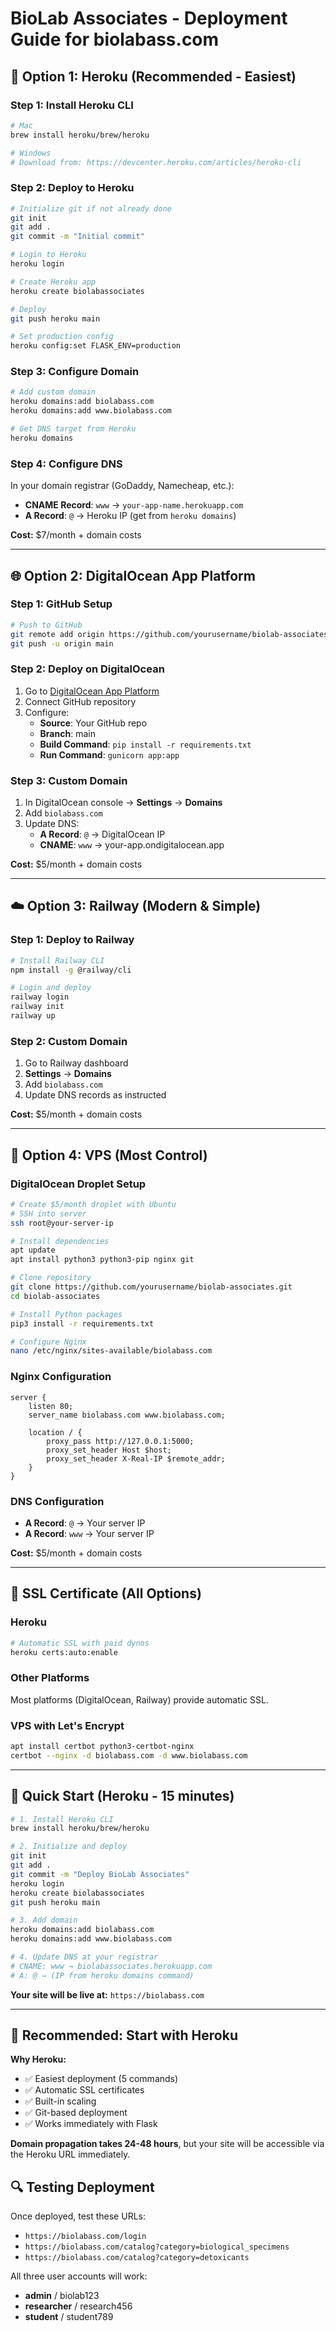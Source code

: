 # BioLab Associates - Deployment Guide for biolabass.com

## 🚀 **Option 1: Heroku (Recommended - Easiest)**

### **Step 1: Install Heroku CLI**
```bash
# Mac
brew install heroku/brew/heroku

# Windows
# Download from: https://devcenter.heroku.com/articles/heroku-cli
```

### **Step 2: Deploy to Heroku**
```bash
# Initialize git if not already done
git init
git add .
git commit -m "Initial commit"

# Login to Heroku
heroku login

# Create Heroku app
heroku create biolabassociates

# Deploy
git push heroku main

# Set production config
heroku config:set FLASK_ENV=production
```

### **Step 3: Configure Domain**
```bash
# Add custom domain
heroku domains:add biolabass.com
heroku domains:add www.biolabass.com

# Get DNS target from Heroku
heroku domains
```

### **Step 4: Configure DNS**
In your domain registrar (GoDaddy, Namecheap, etc.):
- **CNAME Record**: `www` → `your-app-name.herokuapp.com`
- **A Record**: `@` → Heroku IP (get from `heroku domains`)

**Cost:** $7/month + domain costs

---

## 🌐 **Option 2: DigitalOcean App Platform**

### **Step 1: GitHub Setup**
```bash
# Push to GitHub
git remote add origin https://github.com/yourusername/biolab-associates.git
git push -u origin main
```

### **Step 2: Deploy on DigitalOcean**
1. Go to [DigitalOcean App Platform](https://cloud.digitalocean.com/apps)
2. Connect GitHub repository
3. Configure:
   - **Source**: Your GitHub repo
   - **Branch**: main
   - **Build Command**: `pip install -r requirements.txt`
   - **Run Command**: `gunicorn app:app`

### **Step 3: Custom Domain**
1. In DigitalOcean console → **Settings** → **Domains**
2. Add `biolabass.com`
3. Update DNS:
   - **A Record**: `@` → DigitalOcean IP
   - **CNAME**: `www` → your-app.ondigitalocean.app

**Cost:** $5/month + domain costs

---

## ☁️ **Option 3: Railway (Modern & Simple)**

### **Step 1: Deploy to Railway**
```bash
# Install Railway CLI
npm install -g @railway/cli

# Login and deploy
railway login
railway init
railway up
```

### **Step 2: Custom Domain**
1. Go to Railway dashboard
2. **Settings** → **Domains**
3. Add `biolabass.com`
4. Update DNS records as instructed

**Cost:** $5/month + domain costs

---

## 🔧 **Option 4: VPS (Most Control)**

### **DigitalOcean Droplet Setup**
```bash
# Create $5/month droplet with Ubuntu
# SSH into server
ssh root@your-server-ip

# Install dependencies
apt update
apt install python3 python3-pip nginx git

# Clone repository
git clone https://github.com/yourusername/biolab-associates.git
cd biolab-associates

# Install Python packages
pip3 install -r requirements.txt

# Configure Nginx
nano /etc/nginx/sites-available/biolabass.com
```

### **Nginx Configuration**
```nginx
server {
    listen 80;
    server_name biolabass.com www.biolabass.com;

    location / {
        proxy_pass http://127.0.0.1:5000;
        proxy_set_header Host $host;
        proxy_set_header X-Real-IP $remote_addr;
    }
}
```

### **DNS Configuration**
- **A Record**: `@` → Your server IP
- **A Record**: `www` → Your server IP

**Cost:** $5/month + domain costs

---

## 🔐 **SSL Certificate (All Options)**

### **Heroku**
```bash
# Automatic SSL with paid dynos
heroku certs:auto:enable
```

### **Other Platforms**
Most platforms (DigitalOcean, Railway) provide automatic SSL.

### **VPS with Let's Encrypt**
```bash
apt install certbot python3-certbot-nginx
certbot --nginx -d biolabass.com -d www.biolabass.com
```

---

## 📝 **Quick Start (Heroku - 15 minutes)**

```bash
# 1. Install Heroku CLI
brew install heroku/brew/heroku

# 2. Initialize and deploy
git init
git add .
git commit -m "Deploy BioLab Associates"
heroku login
heroku create biolabassociates
git push heroku main

# 3. Add domain
heroku domains:add biolabass.com
heroku domains:add www.biolabass.com

# 4. Update DNS at your registrar
# CNAME: www → biolabassociates.herokuapp.com
# A: @ → (IP from heroku domains command)
```

**Your site will be live at:** `https://biolabass.com`

---

## 🎯 **Recommended: Start with Heroku**

**Why Heroku:**
- ✅ Easiest deployment (5 commands)
- ✅ Automatic SSL certificates
- ✅ Built-in scaling
- ✅ Git-based deployment
- ✅ Works immediately with Flask

**Domain propagation takes 24-48 hours**, but your site will be accessible via the Heroku URL immediately.

## 🔍 **Testing Deployment**

Once deployed, test these URLs:
- `https://biolabass.com/login`
- `https://biolabass.com/catalog?category=biological_specimens`
- `https://biolabass.com/catalog?category=detoxicants`

All three user accounts will work:
- **admin** / biolab123
- **researcher** / research456  
- **student** / student789 